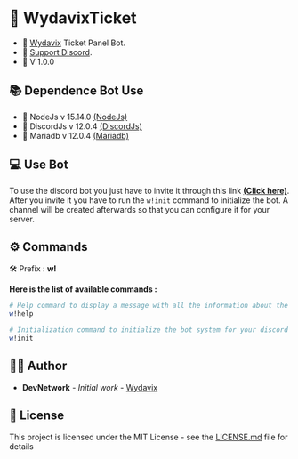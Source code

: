 # <h1>📍 WydavixTicket</h1>

- 🔧 [Wydavix](https://www.wydavix.fr) Ticket Panel Bot.
- 🎉 [Support Discord](https://discord.wydavix.fr).
- 🔖 V 1.0.0

## 📚 Dependence Bot Use

- 💎 NodeJs v 15.14.0 [(NodeJs)](https://nodejs.org/en/)
- 💎 DiscordJs v 12.0.4 [(DiscordJs)](https://www.npmjs.com/package/discord.js)
- 💎 Mariadb v 12.0.4 [(Mariadb)](https://www.npmjs.com/package/mariadb)

## 💻 Use Bot

To use the discord bot you just have to invite it through this link [**(Click here)**](https://discord.com/oauth2/authorize?client_id=833371524744347689&scope=bot&permissions=8). After you invite it you have to run the `w!init` command to initialize the bot. A channel will be created afterwards so that you can configure it for your server.

## ⚙️ Commands

🛠️ Prefix : **w!**

__Here is the list of available commands :__

```bash
# Help command to display a message with all the information about the bot.
w!help

# Initialization command to initialize the bot system for your discord server to create a configuration channel.
w!init
```

## 🙎‍♂️ Author

- **DevNetwork** - _Initial work_ - [Wydavix](https://github.com/Wydavix)

## 📜 License

This project is licensed under the MIT License - see the [LICENSE.md](LICENSE.md) file for details
